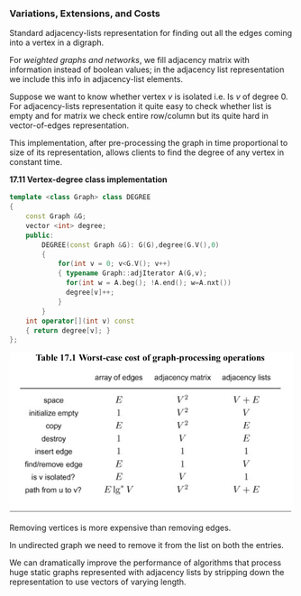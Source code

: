 ### Variations, Extensions, and Costs

Standard adjacency-lists representation for finding out all the edges coming into a vertex in a digraph.

For *weighted graphs and networks*, we fill adjacency matrix with information instead of boolean values; in the adjacency list representation we include this info in  adjacency-list elements.

Suppose we want to know whether vertex $v$ is isolated i.e. Is $v$ of degree 0. For adjacency-lists representation it quite easy to check whether list is empty and for matrix we check entire row/column but its quite hard in vector-of-edges representation.

 This implementation, after pre-processing the graph in time proportional to size of its representation, allows clients to find the degree of any vertex in constant time.

**17.11 Vertex-degree class implementation**

````c++
template <class Graph> class DEGREE
{
    const Graph &G;
    vector <int> degree;
    public:
    	DEGREE(const Graph &G): G(G),degree(G.V(),0)
        {
            for(int v = 0; v<G.V(); v++)
            { typename Graph::adjIterator A(G,v);
              for(int w = A.beg(); !A.end(); w=A.nxt())
              degree[v]++;
            }
        }
    int operator[](int v) const
    { return degree[v]; }
};
````

![image-20210106201409694](5_Variation_Extensions_Costs.assets/image-20210106201409694.png)

Removing vertices is more expensive than removing edges.

In undirected graph we need to remove it from the list on both the entries.

We can dramatically improve the performance of algorithms that process huge static graphs represented with adjacency lists by stripping down the representation to use vectors of varying length.

